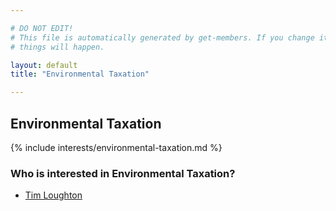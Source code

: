 ```yaml
---

# DO NOT EDIT!
# This file is automatically generated by get-members. If you change it, bad
# things will happen.

layout: default
title: "Environmental Taxation"

---
```


## Environmental Taxation

{% include interests/environmental-taxation.md %}

### Who is interested in Environmental Taxation?


* [Tim Loughton](/members/tim-loughton.html)
